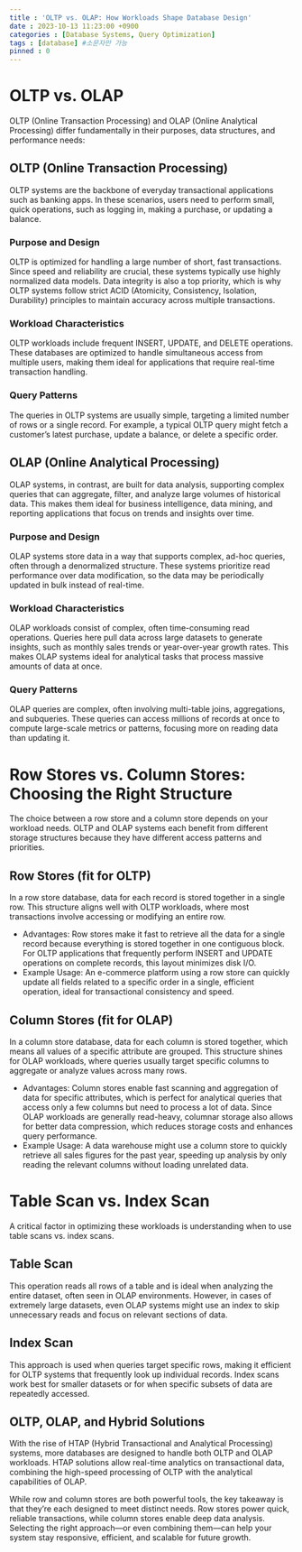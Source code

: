 ```yaml
---
title : 'OLTP vs. OLAP: How Workloads Shape Database Design'
date : 2023-10-13 11:23:00 +0900
categories : [Database Systems, Query Optimization]
tags : [database] #소문자만 가능
pinned : 0
---
```


# OLTP vs. OLAP
OLTP (Online Transaction Processing) and OLAP (Online Analytical Processing) differ fundamentally in their purposes, data structures, and performance needs:

## OLTP (Online Transaction Processing)
OLTP systems are the backbone of everyday transactional applications such as banking apps. In these scenarios, users need to perform small, quick operations, such as logging in, making a purchase, or updating a balance.

### Purpose and Design
OLTP is optimized for handling a large number of short, fast transactions. Since speed and reliability are crucial, these systems typically use highly normalized data models. Data integrity is also a top priority, which is why OLTP systems follow strict ACID (Atomicity, Consistency, Isolation, Durability) principles to maintain accuracy across multiple transactions.

### Workload Characteristics
OLTP workloads include frequent INSERT, UPDATE, and DELETE operations. These databases are optimized to handle simultaneous access from multiple users, making them ideal for applications that require real-time transaction handling.

### Query Patterns
The queries in OLTP systems are usually simple, targeting a limited number of rows or a single record. For example, a typical OLTP query might fetch a customer’s latest purchase, update a balance, or delete a specific order.

## OLAP (Online Analytical Processing)
OLAP systems, in contrast, are built for data analysis, supporting complex queries that can aggregate, filter, and analyze large volumes of historical data. This makes them ideal for business intelligence, data mining, and reporting applications that focus on trends and insights over time.

### Purpose and Design
OLAP systems store data in a way that supports complex, ad-hoc queries, often through a denormalized structure. These systems prioritize read performance over data modification, so the data may be periodically updated in bulk instead of real-time.

### Workload Characteristics
OLAP workloads consist of complex, often time-consuming read operations. Queries here pull data across large datasets to generate insights, such as monthly sales trends or year-over-year growth rates. This makes OLAP systems ideal for analytical tasks that process massive amounts of data at once.

### Query Patterns
OLAP queries are complex, often involving multi-table joins, aggregations, and subqueries. These queries can access millions of records at once to compute large-scale metrics or patterns, focusing more on reading data than updating it.

# Row Stores vs. Column Stores: Choosing the Right Structure
The choice between a row store and a column store depends on your workload needs. OLTP and OLAP systems each benefit from different storage structures because they have different access patterns and priorities.

## Row Stores (fit for OLTP)
In a row store database, data for each record is stored together in a single row. This structure aligns well with OLTP workloads, where most transactions involve accessing or modifying an entire row.

- Advantages: Row stores make it fast to retrieve all the data for a single record because everything is stored together in one contiguous block. For OLTP applications that frequently perform INSERT and UPDATE operations on complete records, this layout minimizes disk I/O.
- Example Usage: An e-commerce platform using a row store can quickly update all fields related to a specific order in a single, efficient operation, ideal for transactional consistency and speed.

## Column Stores (fit for OLAP)
In a column store database, data for each column is stored together, which means all values of a specific attribute are grouped. This structure shines for OLAP workloads, where queries usually target specific columns to aggregate or analyze values across many rows.

- Advantages: Column stores enable fast scanning and aggregation of data for specific attributes, which is perfect for analytical queries that access only a few columns but need to process a lot of data. Since OLAP workloads are generally read-heavy, columnar storage also allows for better data compression, which reduces storage costs and enhances query performance.
- Example Usage: A data warehouse might use a column store to quickly retrieve all sales figures for the past year, speeding up analysis by only reading the relevant columns without loading unrelated data.

# Table Scan vs. Index Scan
A critical factor in optimizing these workloads is understanding when to use table scans vs. index scans.

## Table Scan
This operation reads all rows of a table and is ideal when analyzing the entire dataset, often seen in OLAP environments. However, in cases of extremely large datasets, even OLAP systems might use an index to skip unnecessary reads and focus on relevant sections of data.

## Index Scan
This approach is used when queries target specific rows, making it efficient for OLTP systems that frequently look up individual records. Index scans work best for smaller datasets or for when specific subsets of data are repeatedly accessed.

## OLTP, OLAP, and Hybrid Solutions
With the rise of HTAP (Hybrid Transactional and Analytical Processing) systems, more databases are designed to handle both OLTP and OLAP workloads. HTAP solutions allow real-time analytics on transactional data, combining the high-speed processing of OLTP with the analytical capabilities of OLAP.

While row and column stores are both powerful tools, the key takeaway is that they’re each designed to meet distinct needs. Row stores power quick, reliable transactions, while column stores enable deep data analysis. Selecting the right approach—or even combining them—can help your system stay responsive, efficient, and scalable for future growth.